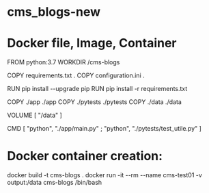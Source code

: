 # cms_blogs-new

# Docker file, Image, Container
FROM python:3.7
WORKDIR /cms-blogs

COPY requirements.txt .
COPY configuration.ini .

RUN pip install --upgrade pip
RUN pip install -r requirements.txt 


COPY ./app ./app
COPY ./pytests ./pytests
COPY ./data ./data

VOLUME [ "/data" ]

CMD [ "python", "./app/main.py" ; "python", "./pytests/test_utile.py"  ]

# Docker container creation:
docker build -t cms-blogs .
docker run -it --rm --name cms-test01 -v output:/data  cms-blogs /bin/bash

